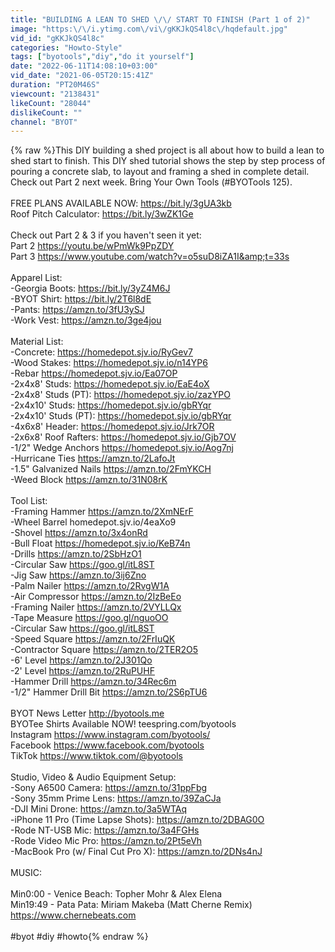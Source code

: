 ```yaml
---
title: "BUILDING A LEAN TO SHED \/\/ START TO FINISH (Part 1 of 2)"
image: "https:\/\/i.ytimg.com\/vi\/gKKJkQS4l8c\/hqdefault.jpg"
vid_id: "gKKJkQS4l8c"
categories: "Howto-Style"
tags: ["byotools","diy","do it yourself"]
date: "2022-06-11T14:08:10+03:00"
vid_date: "2021-06-05T20:15:41Z"
duration: "PT20M46S"
viewcount: "2138431"
likeCount: "28044"
dislikeCount: ""
channel: "BYOT"
---
```

{% raw %}This DIY building a shed project is all about how to build a lean to shed start to finish.  This DIY shed tutorial shows the step by step process of pouring a concrete slab, to layout and framing a shed in complete detail.  Check out Part 2 next week.  Bring Your Own Tools (#BYOTools 125).<br /><br />FREE PLANS AVAILABLE NOW: <a rel="nofollow" target="blank" href="https://bit.ly/3gUA3kb">https://bit.ly/3gUA3kb</a><br />Roof Pitch Calculator: <a rel="nofollow" target="blank" href="https://bit.ly/3wZK1Ge">https://bit.ly/3wZK1Ge</a><br /><br />Check out Part 2 &amp; 3 if you haven't seen it yet: <br />Part 2 <a rel="nofollow" target="blank" href="https://youtu.be/wPmWk9PpZDY">https://youtu.be/wPmWk9PpZDY</a><br />Part 3 <a rel="nofollow" target="blank" href="https://www.youtube.com/watch?v=o5suD8iZA1I&amp;t=33s">https://www.youtube.com/watch?v=o5suD8iZA1I&amp;t=33s</a><br /><br />Apparel List:<br />  -Georgia Boots: <a rel="nofollow" target="blank" href="https://bit.ly/3yZ4M6J">https://bit.ly/3yZ4M6J</a><br />  -BYOT Shirt: <a rel="nofollow" target="blank" href="https://bit.ly/2T6l8dE">https://bit.ly/2T6l8dE</a><br />  -Pants: <a rel="nofollow" target="blank" href="https://amzn.to/3fU3ySJ">https://amzn.to/3fU3ySJ</a><br />  -Work Vest: <a rel="nofollow" target="blank" href="https://amzn.to/3ge4jou">https://amzn.to/3ge4jou</a><br /> <br />Material List:<br />  -Concrete: <a rel="nofollow" target="blank" href="https://homedepot.sjv.io/RyGev7">https://homedepot.sjv.io/RyGev7</a><br />  -Wood Stakes: <a rel="nofollow" target="blank" href="https://homedepot.sjv.io/n14YP6">https://homedepot.sjv.io/n14YP6</a><br />  -Rebar <a rel="nofollow" target="blank" href="https://homedepot.sjv.io/Ea07OP">https://homedepot.sjv.io/Ea07OP</a><br />  -2x4x8' Studs: <a rel="nofollow" target="blank" href="https://homedepot.sjv.io/EaE4oX">https://homedepot.sjv.io/EaE4oX</a><br />  -2x4x8' Studs (PT): <a rel="nofollow" target="blank" href="https://homedepot.sjv.io/zazYPO">https://homedepot.sjv.io/zazYPO</a><br />  -2x4x10' Studs:  <a rel="nofollow" target="blank" href="https://homedepot.sjv.io/gbRYqr">https://homedepot.sjv.io/gbRYqr</a><br />  -2x4x10' Studs (PT): <a rel="nofollow" target="blank" href="https://homedepot.sjv.io/gbRYqr">https://homedepot.sjv.io/gbRYqr</a><br />  -4x6x8' Header: <a rel="nofollow" target="blank" href="https://homedepot.sjv.io/Jrk7OR">https://homedepot.sjv.io/Jrk7OR</a><br />  -2x6x8' Roof Rafters: <a rel="nofollow" target="blank" href="https://homedepot.sjv.io/Gjb7OV">https://homedepot.sjv.io/Gjb7OV</a><br />  -1/2&quot; Wedge Anchors <a rel="nofollow" target="blank" href="https://homedepot.sjv.io/Aog7nj">https://homedepot.sjv.io/Aog7nj</a><br />  -Hurricane Ties  <a rel="nofollow" target="blank" href="https://amzn.to/2LafoJt">https://amzn.to/2LafoJt</a><br />  -1.5&quot; Galvanized Nails  <a rel="nofollow" target="blank" href="https://amzn.to/2FmYKCH">https://amzn.to/2FmYKCH</a><br />  -Weed Block  <a rel="nofollow" target="blank" href="https://amzn.to/31N08rK">https://amzn.to/31N08rK</a><br /><br />Tool List:<br />  -Framing Hammer  <a rel="nofollow" target="blank" href="https://amzn.to/2XmNErF">https://amzn.to/2XmNErF</a><br />  -Wheel Barrel homedepot.sjv.io/4eaXo9<br />  -Shovel <a rel="nofollow" target="blank" href="https://amzn.to/3x4onRd">https://amzn.to/3x4onRd</a><br />  -Bull Float <a rel="nofollow" target="blank" href="https://homedepot.sjv.io/KeB74n">https://homedepot.sjv.io/KeB74n</a><br />  -Drills <a rel="nofollow" target="blank" href="https://amzn.to/2SbHzO1">https://amzn.to/2SbHzO1</a><br />  -Circular Saw  <a rel="nofollow" target="blank" href="https://goo.gl/itL8ST">https://goo.gl/itL8ST</a><br />  -Jig Saw <a rel="nofollow" target="blank" href="https://amzn.to/3ij6Zno">https://amzn.to/3ij6Zno</a><br />  -Palm Nailer  <a rel="nofollow" target="blank" href="https://amzn.to/2RvgW1A">https://amzn.to/2RvgW1A</a><br />  -Air Compressor <a rel="nofollow" target="blank" href="https://amzn.to/2IzBeEo">https://amzn.to/2IzBeEo</a><br />  -Framing Nailer  <a rel="nofollow" target="blank" href="https://amzn.to/2VYLLQx">https://amzn.to/2VYLLQx</a><br />  -Tape Measure  <a rel="nofollow" target="blank" href="https://goo.gl/nguoOO">https://goo.gl/nguoOO</a><br />  -Circular Saw  <a rel="nofollow" target="blank" href="https://goo.gl/itL8ST">https://goo.gl/itL8ST</a><br />  -Speed Square <a rel="nofollow" target="blank" href="https://amzn.to/2FrIuQK">https://amzn.to/2FrIuQK</a><br />  -Contractor Square <a rel="nofollow" target="blank" href="https://amzn.to/2TER2O5">https://amzn.to/2TER2O5</a><br />  -6' Level  <a rel="nofollow" target="blank" href="https://amzn.to/2J301Qo">https://amzn.to/2J301Qo</a><br />  -2' Level  <a rel="nofollow" target="blank" href="https://amzn.to/2RuPUHF">https://amzn.to/2RuPUHF</a><br />  -Hammer Drill <a rel="nofollow" target="blank" href="https://amzn.to/34Rec6m">https://amzn.to/34Rec6m</a><br />  -1/2&quot; Hammer Drill Bit <a rel="nofollow" target="blank" href="https://amzn.to/2S6pTU6">https://amzn.to/2S6pTU6</a><br /><br />BYOT News Letter  <a rel="nofollow" target="blank" href="http://byotools.me">http://byotools.me</a><br />BYOTee Shirts Available NOW!  teespring.com/byotools<br />Instagram  <a rel="nofollow" target="blank" href="https://www.instagram.com/byotools/">https://www.instagram.com/byotools/</a><br />Facebook  <a rel="nofollow" target="blank" href="https://www.facebook.com/byotools">https://www.facebook.com/byotools</a><br />TikTok  <a rel="nofollow" target="blank" href="https://www.tiktok.com/@byotools">https://www.tiktok.com/@byotools</a><br /><br />Studio, Video &amp; Audio Equipment Setup:<br />  -Sony A6500 Camera:  <a rel="nofollow" target="blank" href="https://amzn.to/31ppFbg">https://amzn.to/31ppFbg</a><br />  -Sony 35mm Prime Lens:  <a rel="nofollow" target="blank" href="https://amzn.to/39ZaCJa">https://amzn.to/39ZaCJa</a><br />  -DJI Mini Drone:  <a rel="nofollow" target="blank" href="https://amzn.to/3a5WTAq">https://amzn.to/3a5WTAq</a><br />  -iPhone 11 Pro (Time Lapse Shots):  <a rel="nofollow" target="blank" href="https://amzn.to/2DBAG0O">https://amzn.to/2DBAG0O</a><br />  -Rode NT-USB Mic:  <a rel="nofollow" target="blank" href="https://amzn.to/3a4FGHs">https://amzn.to/3a4FGHs</a><br />  -Rode Video Mic Pro:  <a rel="nofollow" target="blank" href="https://amzn.to/2Pt5eVh">https://amzn.to/2Pt5eVh</a><br />  -MacBook Pro (w/ Final Cut Pro X):  <a rel="nofollow" target="blank" href="https://amzn.to/2DNs4nJ">https://amzn.to/2DNs4nJ</a><br /><br />MUSIC:<br /><br />Min0:00 - Venice Beach: Topher Mohr &amp; Alex Elena<br />Min19:49 - Pata Pata: Miriam Makeba (Matt Cherne Remix) <a rel="nofollow" target="blank" href="https://www.chernebeats.com">https://www.chernebeats.com</a><br /><br />#byot #diy #howto{% endraw %}
